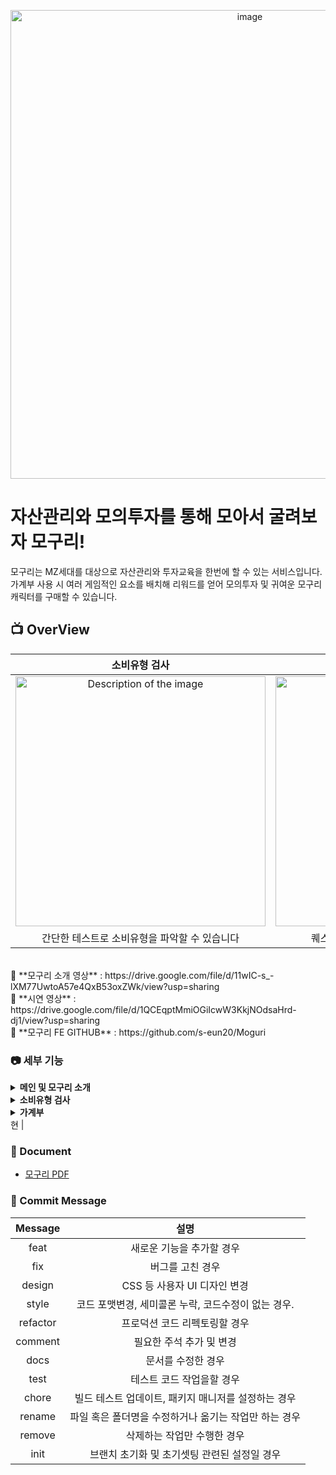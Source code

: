 <p align="center">
<img width="750" alt="image" src="https://github.com/user-attachments/assets/2f06945c-d2b6-4cf0-ba76-2f635768b9aa">
</p>

# 자산관리와 모의투자를 통해 모아서 굴려보자 모구리!

모구리는 MZ세대를 대상으로 자산관리와 투자교육을 한번에 할 수 있는 서비스입니다.<br>
가계부 사용 시 여러 게임적인 요소를 배치해 리워드를 얻어 모의투자 및 귀여운 모구리 캐릭터를 구매할 수 있습니다.

## 📺 OverView

|                                                             소비유형 검사                                                              |                                                         자산관리 가계부 페이지                                                         |                                                       출석체크 및 이벤트 페이지                                                        |                                                            모의투자 페이지                                                             |                                                           모구리 상점 페이지                                                           |
| :------------------------------------------------------------------------------------------------------------------------------------: | :------------------------------------------------------------------------------------------------------------------------------------: | :------------------------------------------------------------------------------------------------------------------------------------: | :------------------------------------------------------------------------------------------------------------------------------------: | :------------------------------------------------------------------------------------------------------------------------------------: |
| <img src="https://github.com/user-attachments/assets/16d9cc90-5cc3-41ed-b255-3d1e89364f23" alt="Description of the image" width="400"> | <img src="https://github.com/user-attachments/assets/5a3473c3-4c4f-4226-b4c2-9ef44371b66e" alt="Description of the image" width="400"> | <img src="https://github.com/user-attachments/assets/5b8772dd-a12a-48e1-ac01-efbcbd767dcd" alt="Description of the image" width="400"> | <img src="https://github.com/user-attachments/assets/706aa779-bda5-4861-b869-09ed41667304" alt="Description of the image" width="400"> | <img src="https://github.com/user-attachments/assets/80921ad5-c679-4337-9e83-89ca05d20ecb" alt="Description of the image" width="400"> |
|                                             간단한 테스트로 소비유형을 파악할 수 있습니다                                              |                                               퀘스트와 목표로 리워드를 얻을 수 있습니다                                                |                                          출석체크,룰렛,퀴즈 등으로 리워드를 얻을 수 있습니다                                           |                                                얻은 리워드로 모의투자를 할 수 있습니다                                                 |                                            모은 리워드로 귀여운 모구리를 구매할 수 있습니다                                            |

<br>
🔗 **모구리 소개 영상** : https://drive.google.com/file/d/11wIC-s_-lXM77UwtoA57e4QxB53oxZWk/view?usp=sharing <br>
🔗 **시연 영상** : https://drive.google.com/file/d/1QCEqptMmiOGiIcwW3KkjNOdsaHrd-dj1/view?usp=sharing <br>
🔗 **모구리 FE GITHUB** : https://github.com/s-eun20/Moguri

### 📷 세부 기능

<details>
<summary><b>메인 및 모구리 소개</b></summary>
<div markdown="1"><br/>
<img width="800" alt="image" src="https://github.com/user-attachments/assets/8f6a0162-65a7-43ef-9be9-9b13face8a12">

- 모구리 메인 페이지입니다.

<img width="800" alt="image" src="https://github.com/user-attachments/assets/90087bb8-2ee5-4a9b-9104-9ab01c2f547d">

- 모구리 캐릭터 설정을 알려주는 페이지입니다.

</div>
</details>

<details>
<summary><b>소비유형 검사</b></summary>
<div markdown="1"><br/>
<img width="800" alt="image" src="https://github.com/user-attachments/assets/6afd0556-30e9-475b-a3e2-75bf09020e2e">

- 소비유형 검사 페이지입니다. 비회원도 가능하게 하여 사용자 유치를 할 수 있게 합니다.

</div>
</details>

<details>
<summary><b>가계부</b></summary>
<div markdown="1"><br/>

<img width="800" alt="image" src="https://github.com/user-attachments/assets/d1c85349-ebbc-414c-a48d-101c150ca067">

- 가계부를 통해 자산관리를 할 수 있습니다.

<img width="800" alt="image" src="https://github.com/user-attachments/assets/3682a77a-f0e9-4e26-84eb-41c82df02c48">

- 사용자가 수입, 지출을 한눈에 볼 수 있는 통계입니다.

<img width="800" alt="image" src="https://github.com/user-attachments/assets/9d301ab5-1331-4302-8dec-202329d102ac">
<img width="800" alt="image" src="https://github.com/user-attachments/assets/c53b14a2-44d8-40ef-929c-623ae92b7bed">

- 목표, 퀘스트를 설정하고 클리어 하며 리워드를 얻게 됩니다.

</div>
</details>현 |

### 📓 Document

- [모구리 PDF](https://drive.google.com/file/d/1gvB1GyjPRG8-JQRJWCUUzUHra_o8K6__/view?usp=sharing)

### 📄 Commit Message

| Message  |                         설명                          |
| :------: | :---------------------------------------------------: |
|   feat   |               새로운 기능을 추가할 경우               |
|   fix    |                   버그를 고친 경우                    |
|  design  |             CSS 등 사용자 UI 디자인 변경              |
|  style   |  코드 포맷변경, 세미콜론 누락, 코드수정이 없는 경우.  |
| refactor |             프로덕션 코드 리펙토링할 경우             |
| comment  |               필요한 주석 추가 및 변경                |
|   docs   |                  문서를 수정한 경우                   |
|   test   |               테스트 코드 작업을할 경우               |
|  chore   |  빌드 테스트 업데이트, 패키지 매니저를 설정하는 경우  |
|  rename  | 파일 혹은 폴더명을 수정하거나 옮기는 작업만 하는 경우 |
|  remove  |              삭제하는 작업만 수행한 경우              |
|   init   |     브랜치 초기화 및 초기셋팅 관련된 설정일 경우      |
